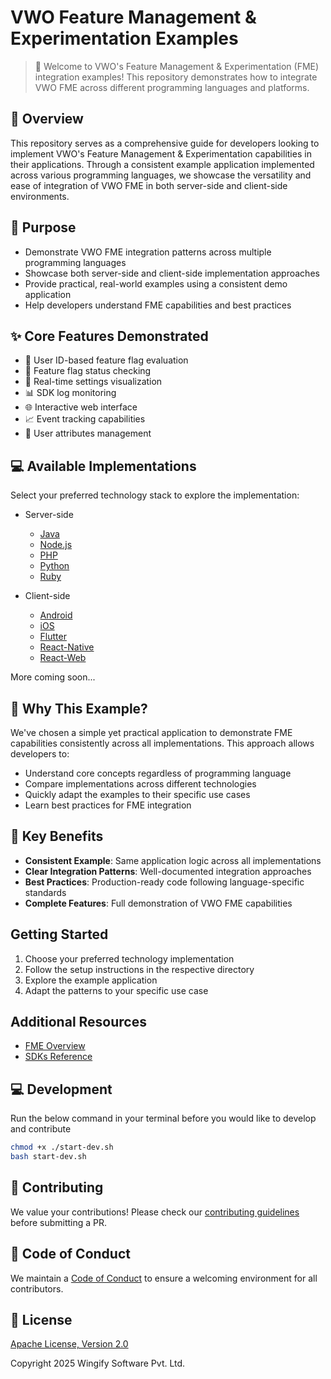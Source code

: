 # VWO Feature Management & Experimentation Examples

> 🚀 Welcome to VWO's Feature Management & Experimentation (FME) integration examples! This repository demonstrates how to integrate VWO FME across different programming languages and platforms.

## 📖 Overview

This repository serves as a comprehensive guide for developers looking to implement VWO's Feature Management & Experimentation capabilities in their applications. Through a consistent example application implemented across various programming languages, we showcase the versatility and ease of integration of VWO FME in both server-side and client-side environments.

## 🎯 Purpose

- Demonstrate VWO FME integration patterns across multiple programming languages
- Showcase both server-side and client-side implementation approaches
- Provide practical, real-world examples using a consistent demo application
- Help developers understand FME capabilities and best practices

## ✨ Core Features Demonstrated

- 🎯 User ID-based feature flag evaluation
- 🚦 Feature flag status checking
- 🔄 Real-time settings visualization
- 📊 SDK log monitoring
- 🌐 Interactive web interface
- 📈 Event tracking capabilities
- 🎨 User attributes management

## 💻 Available Implementations

Select your preferred technology stack to explore the implementation:

* Server-side
  - [Java](https://github.com/wingify/vwo-fme-examples/tree/master/java)
  - [Node.js](https://github.com/wingify/vwo-fme-examples/tree/master/node)
  - [PHP](https://github.com/wingify/vwo-fme-examples/tree/master/php)
  - [Python](https://github.com/wingify/vwo-fme-examples/tree/master/python)
  - [Ruby](https://github.com/wingify/vwo-fme-examples/tree/master/ruby)

* Client-side
  - [Android](https://github.com/wingify/vwo-fme-examples/tree/master/android)
  - [iOS](https://github.com/wingify/vwo-fme-examples/tree/master/ios)
  - [Flutter](https://github.com/wingify/vwo-fme-examples/tree/master/flutter)
  - [React-Native](https://github.com/wingify/vwo-fme-examples/tree/master/react-native)
  - [React-Web](https://github.com/wingify/vwo-fme-examples/tree/master/react-web)

More coming soon...

## 🌟 Why This Example?

We've chosen a simple yet practical application to demonstrate FME capabilities consistently across all implementations. This approach allows developers to:

- Understand core concepts regardless of programming language
- Compare implementations across different technologies
- Quickly adapt the examples to their specific use cases
- Learn best practices for FME integration

## 🔑 Key Benefits

- **Consistent Example**: Same application logic across all implementations
- **Clear Integration Patterns**: Well-documented integration approaches
- **Best Practices**: Production-ready code following language-specific standards
- **Complete Features**: Full demonstration of VWO FME capabilities

## Getting Started

1. Choose your preferred technology implementation
2. Follow the setup instructions in the respective directory
3. Explore the example application
4. Adapt the patterns to your specific use case

## Additional Resources

- [FME Overview](https://developers.vwo.com/v2/docs/fme-overview)
- [SDKs Reference](https://developers.vwo.com/v2/docs/sdks-release-info)

## 💻 Development

Run the below command in your terminal before you would like to develop and contribute

```bash
chmod +x ./start-dev.sh
bash start-dev.sh
```

## 🤝 Contributing

We value your contributions! Please check our [contributing guidelines](https://github.com/wingify/vwo-fme-examples/blob/master/CONTRIBUTING.md) before submitting a PR.

## 📜 Code of Conduct

We maintain a [Code of Conduct](https://github.com/wingify/vwo-fme-examples/blob/master/CODE_OF_CONDUCT.md) to ensure a welcoming environment for all contributors.

## 📄 License

[Apache License, Version 2.0](https://github.com/wingify/vwo-fme-examples/blob/master/LICENSE)

Copyright 2025 Wingify Software Pvt. Ltd.
